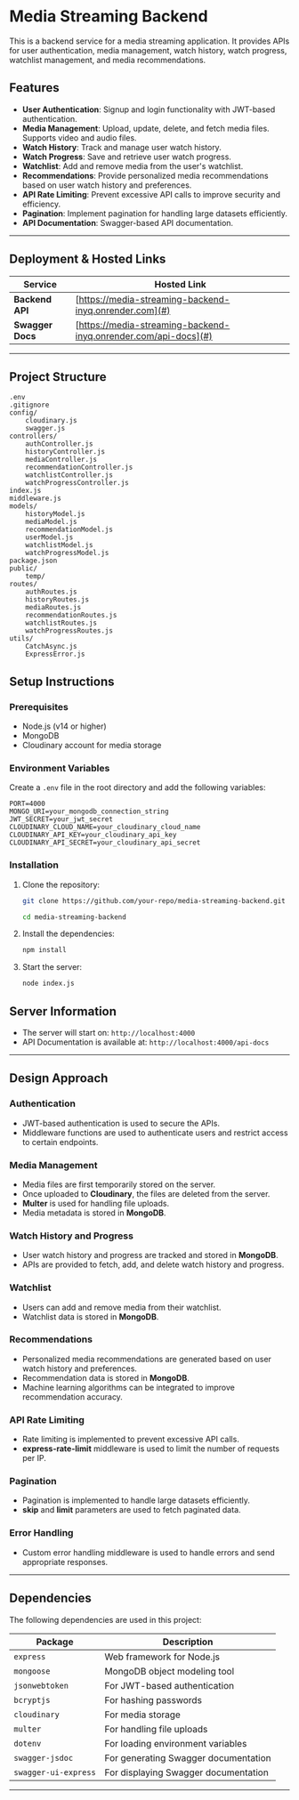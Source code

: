 # Media Streaming Backend

This is a backend service for a media streaming application. It provides APIs for user authentication, media management, watch history, watch progress, watchlist management, and media recommendations.

## Features

- **User Authentication**: Signup and login functionality with JWT-based authentication.
- **Media Management**: Upload, update, delete, and fetch media files. Supports video and audio files.
- **Watch History**: Track and manage user watch history.
- **Watch Progress**: Save and retrieve user watch progress.
- **Watchlist**: Add and remove media from the user's watchlist.
- **Recommendations**: Provide personalized media recommendations based on user watch history and preferences.
- **API Rate Limiting**: Prevent excessive API calls to improve security and efficiency.
- **Pagination**: Implement pagination for handling large datasets efficiently.
- **API Documentation**: Swagger-based API documentation.

--- 
## Deployment & Hosted Links

| Service      | Hosted Link |
|-------------|------------|
| **Backend API** | [https://media-streaming-backend-inyq.onrender.com](#) |
| **Swagger Docs** | [https://media-streaming-backend-inyq.onrender.com/api-docs](#) |

---

## Project Structure

```plaintext
.env
.gitignore
config/
    cloudinary.js
    swagger.js
controllers/
    authController.js
    historyController.js
    mediaController.js
    recommendationController.js
    watchlistController.js
    watchProgressController.js
index.js
middleware.js
models/
    historyModel.js
    mediaModel.js
    recommendationModel.js
    userModel.js
    watchlistModel.js
    watchProgressModel.js
package.json
public/
    temp/
routes/
    authRoutes.js
    historyRoutes.js
    mediaRoutes.js
    recommendationRoutes.js
    watchlistRoutes.js
    watchProgressRoutes.js
utils/
    CatchAsync.js
    ExpressError.js    
```


## Setup Instructions

### Prerequisites

- Node.js (v14 or higher)
- MongoDB
- Cloudinary account for media storage

### Environment Variables

Create a `.env` file in the root directory and add the following variables:

```plaintext
PORT=4000
MONGO_URI=your_mongodb_connection_string
JWT_SECRET=your_jwt_secret
CLOUDINARY_CLOUD_NAME=your_cloudinary_cloud_name
CLOUDINARY_API_KEY=your_cloudinary_api_key
CLOUDINARY_API_SECRET=your_cloudinary_api_secret
```


### Installation

1. Clone the repository:

   ```sh
   git clone https://github.com/your-repo/media-streaming-backend.git
    ```
    ```sh
    cd media-streaming-backend
    ```

2. Install the dependencies:

    ```sh
    npm install
    ```
3. Start the server:

    ```sh
    node index.js
    ```


## Server Information
- The server will start on: `http://localhost:4000`
- API Documentation is available at: `http://localhost:4000/api-docs`

---

## Design Approach

### Authentication
- JWT-based authentication is used to secure the APIs.
- Middleware functions are used to authenticate users and restrict access to certain endpoints.

### Media Management
- Media files are first temporarily stored on the server.
- Once uploaded to **Cloudinary**, the files are deleted from the server.
- **Multer** is used for handling file uploads.
- Media metadata is stored in **MongoDB**.

### Watch History and Progress
- User watch history and progress are tracked and stored in **MongoDB**.
- APIs are provided to fetch, add, and delete watch history and progress.

### Watchlist
- Users can add and remove media from their watchlist.
- Watchlist data is stored in **MongoDB**.

### Recommendations
- Personalized media recommendations are generated based on user watch history and preferences.
- Recommendation data is stored in **MongoDB**.
- Machine learning algorithms can be integrated to improve recommendation accuracy.

### API Rate Limiting
- Rate limiting is implemented to prevent excessive API calls.
- **express-rate-limit** middleware is used to limit the number of requests per IP.

### Pagination
- Pagination is implemented to handle large datasets efficiently.
- **skip** and **limit** parameters are used to fetch paginated data.

### Error Handling
- Custom error handling middleware is used to handle errors and send appropriate responses.

---

## Dependencies
The following dependencies are used in this project:

| Package       | Description |
|--------------|-------------|
| `express`    | Web framework for Node.js |
| `mongoose`   | MongoDB object modeling tool |
| `jsonwebtoken` | For JWT-based authentication |
| `bcryptjs`   | For hashing passwords |
| `cloudinary` | For media storage |
| `multer`     | For handling file uploads |
| `dotenv`     | For loading environment variables |
| `swagger-jsdoc` | For generating Swagger documentation |
| `swagger-ui-express` | For displaying Swagger documentation |


---
